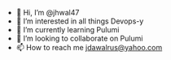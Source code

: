 - 👋 Hi, I’m @jhwal47
- 👀 I’m interested in all things Devops-y
- 🌱 I’m currently learning Pulumi
- 💞️ I’m looking to collaborate on Pulumi 
- 📫 How to reach me jdawalrus@yahoo.com

<!---
jhwal47/jhwal47 is a ✨ special ✨ repository because its `README.md` (this file) appears on your GitHub profile.
You can click the Preview link to take a look at your changes.
--->

